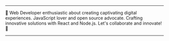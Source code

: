 <hr>
👋 Web Developer enthusiastic about creating captivating digital experiences. JavaScript lover and open source advocate. 
Crafting innovative solutions with React and Node.js. Let's collaborate and innovate! 🚀
<hr>

<!--Text totally not generated by ChatGpt-->
